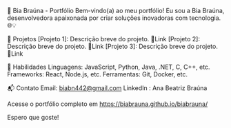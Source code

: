 
🌟 Bia Braúna - Portfólio
Bem-vindo(a) ao meu portfólio! Eu sou a Bia Braúna, desenvolvedora apaixonada por criar soluções inovadoras com tecnologia. 🌐💡

🚀 Projetos
[Projeto 1]: Descrição breve do projeto. 🔗Link
[Projeto 2]: Descrição breve do projeto. 🔗Link
[Projeto 3]: Descrição breve do projeto. 🔗Link

💼 Habilidades
Linguagens: JavaScript, Python, Java, .NET, C, C++, etc.
Frameworks: React, Node.js, etc.
Ferramentas: Git, Docker, etc.

📬 Contato
Email: biabn442@gmail.com
LinkedIn : Ana Beatriz Braúna

Acesse o portfólio completo em https://biabrauna.github.io/biabrauna/

Espero que goste!

